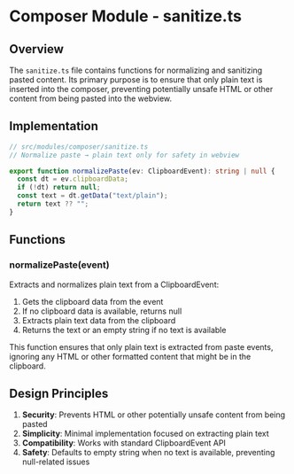 # Composer Module - sanitize.ts

## Overview

The `sanitize.ts` file contains functions for normalizing and sanitizing pasted content. Its primary purpose is to ensure that only plain text is inserted into the composer, preventing potentially unsafe HTML or other content from being pasted into the webview.

## Implementation

```ts
// src/modules/composer/sanitize.ts
// Normalize paste → plain text only for safety in webview

export function normalizePaste(ev: ClipboardEvent): string | null {
  const dt = ev.clipboardData;
  if (!dt) return null;
  const text = dt.getData("text/plain");
  return text ?? "";
}
```

## Functions

### normalizePaste(event)

Extracts and normalizes plain text from a ClipboardEvent:

1. Gets the clipboard data from the event
2. If no clipboard data is available, returns null
3. Extracts plain text data from the clipboard
4. Returns the text or an empty string if no text is available

This function ensures that only plain text is extracted from paste events, ignoring any HTML or other formatted content that might be in the clipboard.

## Design Principles

1. **Security**: Prevents HTML or other potentially unsafe content from being pasted
2. **Simplicity**: Minimal implementation focused on extracting plain text
3. **Compatibility**: Works with standard ClipboardEvent API
4. **Safety**: Defaults to empty string when no text is available, preventing null-related issues